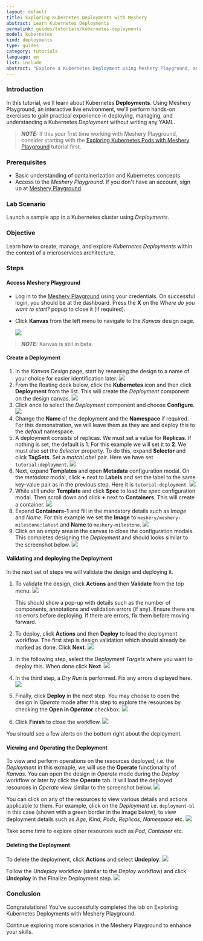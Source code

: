 ```yaml
---
layout: default
title: Exploring Kubernetes Deployments with Meshery
abstract: Learn Kubernetes Deployments
permalink: guides/tutorials/kubernetes-deployments
model: kubernetes
kind: deployments
type: guides
category: tutorials
language: en
list: include
abstract: "Explore a Kubernetes Deployment using Meshery Playground, an interactive live environment, through a series of hands-on exercises."
---
```


### Introduction

In this tutorial, we'll learn about Kubernetes **Deployments**. Using Meshery Playground, an interactive live environment, we'll perform hands-on exercises to gain practical experience in deploying, managing, and understanding a Kubernetes _Deployment_ without writing any YAML.

> **_NOTE:_** If this your first time working with Meshery Playground, consider starting with the [Exploring Kubernetes Pods with Meshery Playground](https://docs.meshery.io/guides/tutorials/kubernetes-pods) tutorial first.

### Prerequisites

- Basic understanding of containerization and Kubernetes concepts.
- Access to the _Meshery Playground_. If you don't have an account, sign up at [Meshery Playground](https://play.meshery.io/).

### Lab Scenario

Launch a sample app in a Kubernetes cluster using _Deployments_. 

### Objective

Learn how to create, manage, and explore _Kubernetes Deployments_ within the context of a microservices architecture.

### Steps

#### Access Meshery Playground

- Log in to the [Meshery Playground](https://playground.meshery.io) using your credentials. On successful login, you should be at the dashboard. Press the **X** on the _Where do you want to start?_ popup to close it (if required).
- Click **Kanvas** from the left menu to navigate to the _Kanvas_ design page.

  ![](./kubernetes-deployments/2025-02-27_16-59.png)

> **_NOTE:_** Kanvas is still in beta.

#### Create a Deployment

1. In the _Kanvas Design_ page, start by renaming the design to a name of your choice for easier identification later.
    ![](./kubernetes-deployments/2025-02-27_17-03.png)
2. From the floating dock below, click the **Kubernetes** icon and then click **Deployment** from the list. This will create the _Deployment_ component on the design canvas. 
    ![](./kubernetes-deployments/2025-02-27_17-16.png)
3. Click once to select the _Deployment_ component and choose **Configure**.
    ![](./kubernetes-deployments/2025-02-27_17-20.png)
4. Change the **Name** of the deployment and the **Namespace** if required. For this demonstration, we will leave them as they are and deploy this to the _default_ namespace.
5. A deployment consists of replicas. We must set a value for **Replicas**. If nothing is set, the default is 1. For this example we will set it to **2**. We must also set the _Selector_ property. To do this, expand **Selector** and click **TagSets**. Set a _matchLabel_ pair. Here we have set `tutorial:deployment`.
    ![](./kubernetes-deployments/2025-02-27_17-51.png)
6. Next, expand **Templates** and open **Metadata** configuration modal. On the _metadata_ modal, click **+** next to **Labels** and set the label to the same key-value pair as in the previous step. Here it is `tutorial:deployment`.
    ![](./kubernetes-deployments/2025-02-27_18-21.png)
7. While still under **Template** and click **Spec** to load the _spec_ configuration modal. Then scroll down and click **+** next to **Containers**. This will create a container.
    ![](./kubernetes-deployments/2025-02-27_17-55.png)
8. Expand **Containers-1** and fill in the mandatory details such as _Image_ and _Name_. For this example we set the **Image** to `meshery/meshery-milestone:latest` and **Name** to `meshery-milestone`. 
    ![](./kubernetes-deployments/2025-02-27_18-00.png)
9. Click on an empty area in the canvas to close the configuration modals. This completes designing the _Deployment_ and should looks similar to the screenshot below.
    ![](./kubernetes-deployments/2025-02-27_18-32.png)

#### Validating and deploying the Deployment

In the next set of steps we will validate the design and deploying it.

1. To validate the design, click **Actions** and then **Validate** from the top menu.
    ![](./kubernetes-deployments/2025-02-27_18-03.png)

    This should show a pop-up with details such as the number of components, annotations and validation errors (if any). Ensure there are no errors before deploying. If there are errors, fix them before moving forward.

2. To deploy, click **Actions** and then **Deploy** to load the deployment workflow. The first step is design validation which should already be marked as done. Click **Next**.
    ![](./kubernetes-deployments/2025-02-27_18-08.png)

3. In the following step, select the _Deployment Targets_ where you want to deploy this. When done click **Next**.
    ![](./kubernetes-deployments/2025-02-27_18-09.png)

4. In the third step, a _Dry Run_ is performed. Fix any errors displayed here.
    ![](./kubernetes-deployments/2025-02-27_18-23.png)

5. Finally, click **Deploy** in the next step. You may choose to open the design in _Operate_ mode after this step to explore the resources by checking the **Open in Operator** checkbox.
    ![](./kubernetes-deployments/2025-02-27_18-26.png)

6. Click **Finish** to close the workflow. 
    ![](./kubernetes-deployments/2025-02-27_18-27.png)

You should see a few alerts on the bottom right about the deployment.

#### Viewing and Operating the Deployment

To view and perform operations on the resources deployed, i.e. the _Deployment_ in this exmaple, we will use the **Operate** functionality of _Kanvas_. You can open the design in _Operate_ mode during the _Deploy_ workflow or later by click the **Operate** tab. It will load the deployed resources in _Operate_ view similar to the screenshot below.
![](./kubernetes-deployments/2025-02-28_15-03.png)

You can click on any of the resources to view various details and actions applicable to them. For example, click on the _Deployment_ i.e. `deployment-bl` in this case (shown with a green border in the image below), to view deployment details such as _Age_, _Kind_, _Pods_, _Replicas_, _Namespace_ etc. 
![](./kubernetes-deployments/2025-02-28_15-10.png)

Take some time to explore other resources such as _Pod_, _Container_ etc.


#### Deleting the Deployment

To delete the deployment, click **Actions** and select **Undeploy**.
![](./kubernetes-deployments/2025-02-27_22-20.png)

Follow the _Undeploy_ workflow (similar to the _Deploy_ workflow) and click **Undeploy** in the Finalize Deployment step.
![](./kubernetes-deployments/2025-02-27_22-22.png)

### Conclusion

Congratulations! You've successfully completed the lab on Exploring Kubernetes Deployments with Meshery Playground. 

Continue exploring more scenarios in the Meshery Playground to enhance your skills.

